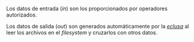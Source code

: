 Los datos de entrada (*in*) son los proporcionados por operadores autorizados.

Los datos de salida (*out*) son generados automáticamente por la [*eclusa*](http://git.AddressForAll.org/digital-preservartion/blob/master/docs/eclusa.md) al leer los archivos en el *filesystem* y cruzarlos con otros datos.
